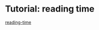 # Tutorial: reading time

[reading-time](https://developer.chrome.com/docs/extensions/mv3/getstarted/tut-reading-time/)
